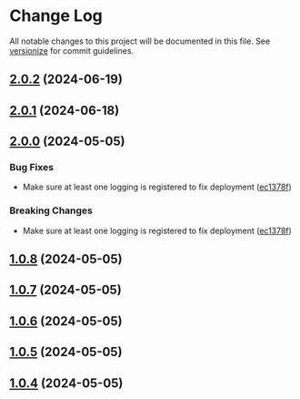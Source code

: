 # Change Log

All notable changes to this project will be documented in this file. See [versionize](https://github.com/versionize/versionize) for commit guidelines.

<a name="2.0.2"></a>
## [2.0.2](https://www.github.com/timohermans/budget/releases/tag/v2.0.2) (2024-06-19)

<a name="2.0.1"></a>
## [2.0.1](https://itsyou0o@dev.azure.com/itsyou0o/Budget/_git/Budget?version=GTv2.0.1) (2024-06-18)

<a name="2.0.0"></a>
## [2.0.0](https://itsyou0o@dev.azure.com/itsyou0o/Budget/_git/Budget/releases/tag/v2.0.0) (2024-05-05)

### Bug Fixes

* Make sure at least one logging is registered to fix deployment ([ec1378f](https://itsyou0o@dev.azure.com/itsyou0o/Budget/_git/Budget/commit/ec1378f57fd6b5f067faa41adf00a4a18b988b85))

### Breaking Changes

* Make sure at least one logging is registered to fix deployment ([ec1378f](https://itsyou0o@dev.azure.com/itsyou0o/Budget/_git/Budget/commit/ec1378f57fd6b5f067faa41adf00a4a18b988b85))

<a name="1.0.8"></a>
## [1.0.8](https://itsyou0o@dev.azure.com/itsyou0o/Budget/_git/Budget/releases/tag/v1.0.8) (2024-05-05)

<a name="1.0.7"></a>
## [1.0.7](https://itsyou0o@dev.azure.com/itsyou0o/Budget/_git/Budget/releases/tag/v1.0.7) (2024-05-05)

<a name="1.0.6"></a>
## [1.0.6](https://itsyou0o@dev.azure.com/itsyou0o/Budget/_git/Budget/releases/tag/v1.0.6) (2024-05-05)

<a name="1.0.5"></a>
## [1.0.5](https://itsyou0o@dev.azure.com/itsyou0o/Budget/_git/Budget/releases/tag/v1.0.5) (2024-05-05)

<a name="1.0.4"></a>
## [1.0.4](https://itsyou0o@dev.azure.com/itsyou0o/Budget/_git/Budget/releases/tag/v1.0.4) (2024-05-05)

